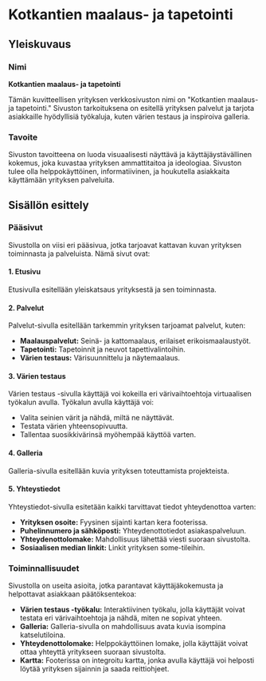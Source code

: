 # Kotkantien maalaus- ja tapetointi

## Yleiskuvaus

### Nimi
**Kotkantien maalaus- ja tapetointi**

Tämän kuvitteellisen yrityksen verkkosivuston nimi on "Kotkantien maalaus- ja tapetointi." Sivuston tarkoituksena on esitellä yrityksen palvelut ja tarjota asiakkaille hyödyllisiä työkaluja, kuten värien testaus ja inspiroiva galleria.

### Tavoite
Sivuston tavoitteena on luoda visuaalisesti näyttävä ja käyttäjäystävällinen kokemus, joka kuvastaa yrityksen ammattitaitoa ja ideologiaa. Sivuston tulee olla helppokäyttöinen, informatiivinen, ja houkutella asiakkaita käyttämään yrityksen palveluita.

## Sisällön esittely

### Pääsivut
Sivustolla on viisi eri pääsivua, jotka tarjoavat kattavan kuvan yrityksen toiminnasta ja palveluista. Nämä sivut ovat:

#### 1. Etusivu
Etusivulla esitellään yleiskatsaus yrityksestä ja sen toiminnasta.

#### 2. Palvelut
Palvelut-sivulla esitellään tarkemmin yrityksen tarjoamat palvelut, kuten:
- **Maalauspalvelut:** Seinä- ja kattomaalaus, erilaiset erikoismaalaustyöt.
- **Tapetointi:** Tapetoinnit ja neuvot tapettivalintoihin.
- **Värien testaus:** Värisuunnittelu ja näytemaalaus.

#### 3. Värien testaus
Värien testaus -sivulla käyttäjä voi kokeilla eri värivaihtoehtoja virtuaalisen työkalun avulla. Työkalun avulla käyttäjä voi:
- Valita seinien värit ja nähdä, miltä ne näyttävät.
- Testata värien yhteensopivuutta.
- Tallentaa suosikkivärinsä myöhempää käyttöä varten.

#### 4. Galleria
Galleria-sivulla esitellään kuvia yrityksen toteuttamista projekteista.

#### 5. Yhteystiedot
Yhteystiedot-sivulla esitetään kaikki tarvittavat tiedot yhteydenottoa varten:
- **Yrityksen osoite:** Fyysinen sijainti kartan kera footerissa.
- **Puhelinnumero ja sähköposti:** Yhteydenottotiedot asiakaspalveluun.
- **Yhteydenottolomake:** Mahdollisuus lähettää viesti suoraan sivustolta.
- **Sosiaalisen median linkit:** Linkit yrityksen some-tileihin.

### Toiminnallisuudet
Sivustolla on useita asioita, jotka parantavat käyttäjäkokemusta ja helpottavat asiakkaan päätöksentekoa:

- **Värien testaus -työkalu:** Interaktiivinen työkalu, jolla käyttäjät voivat testata eri värivaihtoehtoja ja nähdä, miten ne sopivat yhteen.
- **Galleria:** Galleria-sivulla on mahdollisuus avata kuvia isompina katselutiloina.
- **Yhteydenottolomake:** Helppokäyttöinen lomake, jolla käyttäjät voivat ottaa yhteyttä yritykseen suoraan sivustolta.
- **Kartta:** Footerissa on integroitu kartta, jonka avulla käyttäjä voi helposti löytää yrityksen sijainnin ja saada reittiohjeet.

